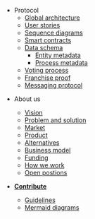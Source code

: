 <!-- - [White paper](/whitepaper.md) -->
- Protocol
    - [Global architecture](/protocol/architecture.md)
    - [User stories](/protocol/user-stories.md)
    - [Sequence diagrams](/protocol/sequence-diagrams.md)
    - [Smart contracts](/protocol/smart-contracts.md)
    - [Data schema](/protocol/data-schema.md)
        - [Entity metadata](/protocol/entity-metadata.md)
        - [Process metadata](/protocol/process-metadata.md)
    - [Voting process](/protocol/voting-process.md)
    - [Franchise proof](/protocol/franchise-proof.md)
    - [Messaging protocol](/protocol/messaging.md)
<!-- - Integrating Vocdoni -->
<!--    - [Overview](/integration/overview.md) -->
<!--    - [DVote JS library](/integration/dvote-js.md) -->
<!--    - [DVote Go library](/integration/go-dvote.md) -->
<!--    - [Client set up](/integration/client-set-up.md) -->
<!--    - [Relay set up](/integration/relay-set-up.md) -->
<!--    - [Vote scrutiny](/integration/scrutiny.md) -->
- About us
  - [Vision](/about-us/vision.md)
  - [Problem and solution](/about-us/problem-solution.md)
  - [Market](/about-us/market.md)
  - [Product](/about-us/product.md)
  - [Alternatives](/about-us/alternatives.md)
  - [Business model](/about-us/business-model.md)
  - [Funding](/about-us/funding.md)
  - [How we work](/about-us/how-we-work.md)
  - [Open postions](/about-us/open-positions.md)
  
- [**Contribute**](/contribute.md)
    - [Guidelines](/contribute/guidelines.md)
    - [Mermaid diagrams](/contribute/mermaid.md)
